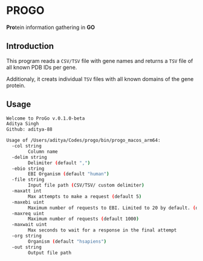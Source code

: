 # PROGO #
**Pro**tein information gathering in **GO**

## Introduction ##

This program reads a `CSV/TSV` file with gene names and returns a `TSV` file of all known PDB IDs per gene.

Additionaly, it creats individual `TSV` files with all known domains of the gene protein.


## Usage ##

```bash
Welcome to ProGo v.0.1.0-beta
Aditya Singh
Github: aditya-88

Usage of /Users/aditya/Codes/progo/bin/progo_macos_arm64:
  -col string
    	Column name
  -delim string
    	Delimiter (default ",")
  -ebio string
    	EBI Organism (default "human")
  -file string
    	Input file path (CSV/TSV/ custom delimiter)
  -maxatt int
    	Max attempts to make a request (default 5)
  -maxebi uint
    	Maximum number of requests to EBI. Limited to 20 by default. (default 20)
  -maxreq uint
    	Maximum number of requests (default 1000)
  -maxwait uint
    	Max seconds to wait for a response in the final attempt
  -org string
    	Organism (default "hsapiens")
  -out string
    	Output file path
 ```
